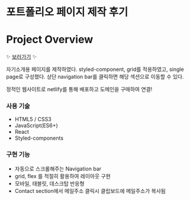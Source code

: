 # 포트폴리오 페이지 제작 후기

# Project Overview

✨ [보러가기](http://minji.xyz) ✨

자기소개용 페이지를 제작하였다.
styled-component, grid를 적용하였고, single page로 구성했다.
상단 navigation bar를 클릭하면 해당 섹션으로 이동할 수 있다.

정적인 웹사이트로 netlify를 통해 배포하고 도메인을 구매하여 연결!

### 사용 기술

- HTML5 / CSS3
- JavaScript(ES6+)
- React
- Styled-components

### 구현 기능

- 자동으로 스크롤해주는 Navigation bar
- grid, flex 를 적절히 활용하여 레이아웃 구현
- 모바일, 태블릿, 데스크탑 반응형
- Contact section에서 메일주소 클릭시 클립보드에 메일주소가 복사됨
